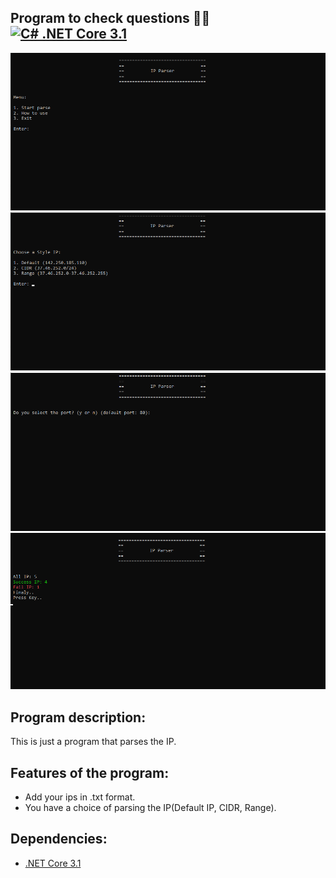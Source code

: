 ## Program to check questions 📝❔  [![C# .NET Core 3.1](https://img.shields.io/badge/C%23-.NET%20Core%203.1-blueviolet)](https://dotnet.microsoft.com/download/dotnet)
![Programm Image](https://github.com/arthur852/IP-Parser/blob/master/img/1.png)
![Programm Image](https://github.com/arthur852/IP-Parser/blob/master/img/2.png)
![Programm Image](https://github.com/arthur852/IP-Parser/blob/master/img/3.png)
![Programm Image](https://github.com/arthur852/IP-Parser/blob/master/img/4.png)
## Program description:
This is just a program that parses the IP.
## Features of the program:
   - Add your ips in .txt format.
   - You have a choice of parsing the IP(Default IP, CIDR, Range).
## Dependencies:
* [.NET Core 3.1](https://dotnet.microsoft.com/download/dotnet)

